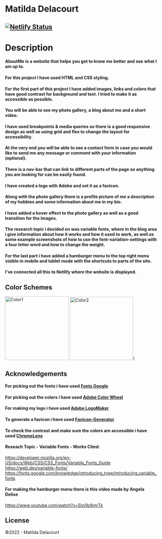 # Matilda Delacourt

## [![Netlify Status](https://api.netlify.com/api/v1/badges/b0194c27-3cc3-4586-a619-3357c2b5a20e/deploy-status)](https://app.netlify.com/sites/about-me-matilda-delacourt/deploys)

# Description
#### AboutMe is a website that helps you get to know me better and see what I am up to.
#### For this project I have used HTML and CSS styling. 
#### For the first part of this project I have added images, links and colors that have good contrast for background and text. I tried to make it as accessible as possible. 
#### You will be able to see my photo gallery, a blog about me and a short video.
#### I have used breakpoints & media queries so there is a good responsive design as well as using grid and flex to change the layout for accessibility.
#### At the very end you will be able to see a contact form in case you would like to send me any message or comment with your information (optional).
#### There is a nav-bar that can link to different parts of the page so anything you are looking for can be easily found.
#### I have created a logo with Adobe and set it as a favicon.
#### Along with the photo gallery there is a profile picture of me a description of my hobbies and some information about me in my bio.
#### I have added a hover effect to the photo gallery as well as a good transition for the images.
#### The research topic i decided on was variable fonts, where in the blog area i give information about how it works and how it used to work, as well as some example screenshots of how to use the font-variation-settings with a four letter word and how to change the weight.
#### For the last part i have added a hamburger menu to the top right menu visible in mobile and tablet mode with the shortcuts to parts of the site.
#### I've connected all this to Netlify where the website is displayed.



## Color Schemes
<img width="210" alt="Color1" src="https://user-images.githubusercontent.com/73936419/164521000-817b67fa-8215-4b56-8f11-912d5c8fa4f0.png"> <img width="208" alt="Color2" src="https://user-images.githubusercontent.com/73936419/164521012-ee203773-f1a5-4529-9e94-3e867e6f1db0.png">\


## Acknowledgements

#### For picking out the fonts i have used [Fonts Google](https://fonts.google.com)
#### For picking out the colors i have used [Adobe Color Wheel](https://color.adobe.com/create/color-wheel)
#### For making my logo i have used [Adobe LogoMaker](https://express.adobe.com/express-apps/logomaker/)
#### To generate a favicon i have used [Favicon-Generator](https://www.favicon-generator.org)
#### To check the contrast and make sure the colors are accessible i have used [ChromeLens](https://chrome.google.com/webstore/detail/chromelens/idikgljglpfilbhaboonnpnnincjhjkd?hl=en)
#### Reseach Topic - Variable Fonts - Works Cited:
https://developer.mozilla.org/en-US/docs/Web/CSS/CSS_Fonts/Variable_Fonts_Guide
https://web.dev/variable-fonts/
https://fonts.google.com/knowledge/introducing_type/introducing_variable_fonts
#### For making the hamburger menu there is this video made by Angela Delise
https://www.youtube.com/watch?v=SIzi9z8mrTk


## License
©2022 - Matilda Delacourt

